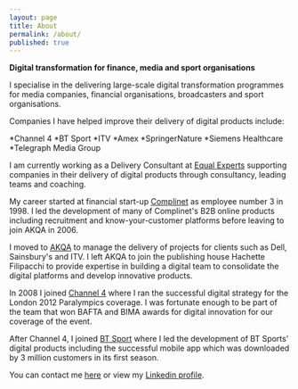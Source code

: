 ```yaml
---
layout: page
title: About
permalink: /about/
published: true
---
```


__Digital transformation for finance, media and sport organisations__

I specialise in the delivering large-scale digital transformation programmes for media companies, financial organisations, broadcasters and sport organisations.

Companies I have helped improve their delivery of digital products include:

  *Channel 4
  *BT Sport
  *ITV
  *Amex
  *SpringerNature
  *Siemens Healthcare
  *Telegraph Media Group

I am currently working as a Delivery Consultant at [Equal Experts](http://www.equalexperts.com) supporting companies in their delivery of digital products through consultancy, leading teams and coaching.

My career started at financial start-up [Complinet](https://www.crunchbase.com/organization/complinet) as employee number 3 in 1998. I led the development of many of Complinet's B2B online products including recruitment and know-your-customer platforms before leaving to join AKQA in 2006.

I moved to [AKQA](http://www.akqa.com) to manage the delivery of projects for clients such as Dell, Sainsbury's and ITV. I left AKQA to join the publishing house Hachette Filipacchi to provide expertise in building a digital team to consolidate the digital platforms and develop innovative products.

In 2008 I joined [Channel 4](http://www.channel4.com/paralympics) where I ran the successful digital strategy for the London 2012 Paralympics coverage. I was fortunate enough to be part of the team that won BAFTA and BIMA awards for digital innovation for our coverage of the event.

After Channel 4, I joined [BT Sport](http://http://www.btsport.com) where I led the development of BT Sports’ digital products including the successful mobile app which was downloaded by 3 million customers in its first season.

You can contact me [here](/link) or view my [Linkedin profile](http://uk.linkedin.com/in/pauldedwards).
